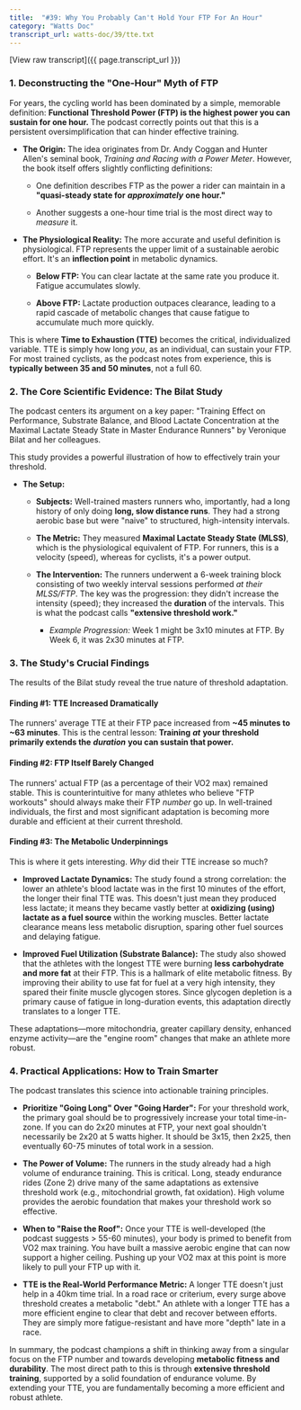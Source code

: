 ```yaml
---
title:  "#39: Why You Probably Can't Hold Your FTP For An Hour"
category: "Watts Doc"
transcript_url: watts-doc/39/tte.txt
---
```


[View raw transcript]({{ page.transcript_url }})

### 1. Deconstructing the "One-Hour" Myth of FTP

For years, the cycling world has been dominated by a simple, memorable definition: **Functional Threshold Power (FTP) is the highest power you can sustain for one hour.** The podcast correctly points out that this is a persistent oversimplification that can hinder effective training.

-   **The Origin:** The idea originates from Dr. Andy Coggan and Hunter Allen's seminal book, _Training and Racing with a Power Meter_. However, the book itself offers slightly conflicting definitions:
    
    -   One definition describes FTP as the power a rider can maintain in a **"quasi-steady state for** _**approximately**_ **one hour."**
        
    -   Another suggests a one-hour time trial is the most direct way to _measure_ it.
        
-   **The Physiological Reality:** The more accurate and useful definition is physiological. FTP represents the upper limit of a sustainable aerobic effort. It's an **inflection point** in metabolic dynamics.
    
    -   **Below FTP:** You can clear lactate at the same rate you produce it. Fatigue accumulates slowly.
        
    -   **Above FTP:** Lactate production outpaces clearance, leading to a rapid cascade of metabolic changes that cause fatigue to accumulate much more quickly.
        

This is where **Time to Exhaustion (TTE)** becomes the critical, individualized variable. TTE is simply how long _you_, as an individual, can sustain your FTP. For most trained cyclists, as the podcast notes from experience, this is **typically between 35 and 50 minutes**, not a full 60.

### 2. The Core Scientific Evidence: The Bilat Study

The podcast centers its argument on a key paper: "Training Effect on Performance, Substrate Balance, and Blood Lactate Concentration at the Maximal Lactate Steady State in Master Endurance Runners" by Veronique Bilat and her colleagues.

This study provides a powerful illustration of how to effectively train your threshold.

-   **The Setup:**
    
    -   **Subjects:** Well-trained masters runners who, importantly, had a long history of only doing **long, slow distance runs**. They had a strong aerobic base but were "naive" to structured, high-intensity intervals.
        
    -   **The Metric:** They measured **Maximal Lactate Steady State (MLSS)**, which is the physiological equivalent of FTP. For runners, this is a velocity (speed), whereas for cyclists, it's a power output.
        
    -   **The Intervention:** The runners underwent a 6-week training block consisting of two weekly interval sessions performed _at their MLSS/FTP_. The key was the progression: they didn't increase the intensity (speed); they increased the **duration** of the intervals. This is what the podcast calls **"extensive threshold work."**
        
        -   _Example Progression:_ Week 1 might be 3x10 minutes at FTP. By Week 6, it was 2x30 minutes at FTP.
            

### 3. The Study's Crucial Findings

The results of the Bilat study reveal the true nature of threshold adaptation.

#### **Finding #1: TTE Increased Dramatically**

The runners' average TTE at their FTP pace increased from **~45 minutes to ~63 minutes**. This is the central lesson: **Training** _**at**_ **your threshold primarily extends the** _**duration**_ **you can sustain that power.**

#### **Finding #2: FTP Itself Barely Changed**

The runners' actual FTP (as a percentage of their VO2 max) remained stable. This is counterintuitive for many athletes who believe "FTP workouts" should always make their FTP _number_ go up. In well-trained individuals, the first and most significant adaptation is becoming more durable and efficient at their current threshold.

#### **Finding #3: The Metabolic Underpinnings**

This is where it gets interesting. _Why_ did their TTE increase so much?

-   **Improved Lactate Dynamics:** The study found a strong correlation: the lower an athlete's blood lactate was in the first 10 minutes of the effort, the longer their final TTE was. This doesn't just mean they produced less lactate; it means they became vastly better at **oxidizing (using) lactate as a fuel source** within the working muscles. Better lactate clearance means less metabolic disruption, sparing other fuel sources and delaying fatigue.
    
-   **Improved Fuel Utilization (Substrate Balance):** The study also showed that the athletes with the longest TTE were burning **less carbohydrate and more fat** at their FTP. This is a hallmark of elite metabolic fitness. By improving their ability to use fat for fuel at a very high intensity, they spared their finite muscle glycogen stores. Since glycogen depletion is a primary cause of fatigue in long-duration events, this adaptation directly translates to a longer TTE.
    

These adaptations—more mitochondria, greater capillary density, enhanced enzyme activity—are the "engine room" changes that make an athlete more robust.

### 4. Practical Applications: How to Train Smarter

The podcast translates this science into actionable training principles.

-   **Prioritize "Going Long" Over "Going Harder":** For your threshold work, the primary goal should be to progressively increase your total time-in-zone. If you can do 2x20 minutes at FTP, your next goal shouldn't necessarily be 2x20 at 5 watts higher. It should be 3x15, then 2x25, then eventually 60-75 minutes of total work in a session.
    
-   **The Power of Volume:** The runners in the study already had a high volume of endurance training. This is critical. Long, steady endurance rides (Zone 2) drive many of the same adaptations as extensive threshold work (e.g., mitochondrial growth, fat oxidation). High volume provides the aerobic foundation that makes your threshold work so effective.
    
-   **When to "Raise the Roof":** Once your TTE is well-developed (the podcast suggests > 55-60 minutes), your body is primed to benefit from VO2 max training. You have built a massive aerobic engine that can now support a higher ceiling. Pushing up your VO2 max at this point is more likely to pull your FTP up with it.
    
-   **TTE is the Real-World Performance Metric:** A longer TTE doesn't just help in a 40km time trial. In a road race or criterium, every surge above threshold creates a metabolic "debt." An athlete with a longer TTE has a more efficient engine to clear that debt and recover between efforts. They are simply more fatigue-resistant and have more "depth" late in a race.
    

In summary, the podcast champions a shift in thinking away from a singular focus on the FTP number and towards developing **metabolic fitness and durability**. The most direct path to this is through **extensive threshold training**, supported by a solid foundation of endurance volume. By extending your TTE, you are fundamentally becoming a more efficient and robust athlete.